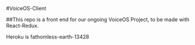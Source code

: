 #VoiceOS-Client

##This repo is a front end for our ongoing VoiceOS Project, to be made with React-Redux.

Heroku is fathomless-earth-13428
